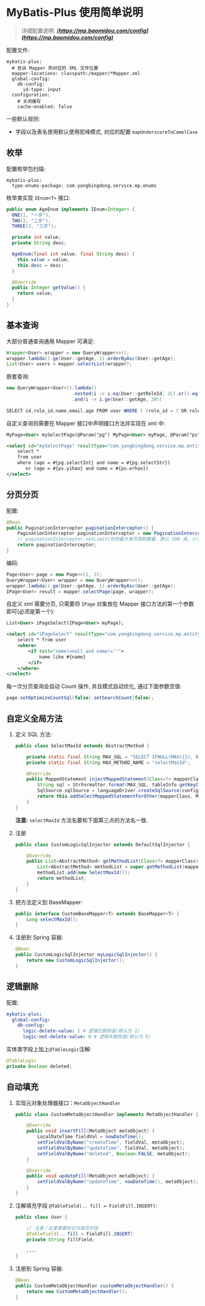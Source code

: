 # MyBatis-Plus 使用简单说明

> 详细配置说明: ***[https://mp.baomidou.com/config](https://mp.baomidou.com/config)***

配置文件:
```
mybatis-plus:
  # 告诉 Mapper 所对应的 XML 文件位置
  mapper-locations: classpath:/mapper/*Mapper.xml
  global-config:
    db-config:
      id-type: input
  configuration:
    # 关闭缓存
    cache-enabled: false
```

一些默认规则:

* 字段以及表名使用默认使用驼峰模式, 对应的配置 `mapUnderscoreToCamelCase`

## 枚举

配置枚举包扫描:

```
mybatis-plus:
  type-enums-package: com.yangbingdong.service.mp.enums
```

枚举类实现 `IEnum<T>` 接口:

```java
public enum AgeEnum implements IEnum<Integer> {
  ONE(1, "一岁"),
  TWO(2, "二岁"),
  THREE(3, "三岁");

  private int value;
  private String desc;

  AgeEnum(final int value, final String desc) {
    this.value = value;
    this.desc = desc;
  }

  @Override
  public Integer getValue() {
    return value;
  }
}
```

## 基本查询

大部分普通查询通用 Mapper 可满足:

```java
Wrapper<User> wrapper = new QueryWrapper<>();
wrapper.lambda().ge(User::getAge, 1).orderByAsc(User::getAge);
List<User> users = mapper.selectList(wrapper);
```

嵌套查询:

```java
new QueryWrapper<User>().lambda()
                        .nested(i -> i.eq(User::getRoleId, 2L).or().eq(User::getRoleId, 3L))
                        .and(i -> i.ge(User::getAge, 20))
 
SELECT id,role_id,name,email,age FROM user WHERE ( (role_id = ? OR role_id = ?) ) AND ( (age >= ?) )
```

自定义查询则需要在 Mapper 接口中声明接口方法并实现在 xml 中:

```xml
MyPage<User> mySelectPage(@Param("pg") MyPage<User> myPage, @Param("ps") ParamSome paramSome);

<select id="mySelectPage" resultType="com.yangbingdong.service.mp.entity.User">
    select *
    from user
    where (age = #{pg.selectInt} and name = #{pg.selectStr})
       or (age = #{ps.yihao} and name = #{ps.erhao})
</select>
```

## 分页分页

配置:

```java
@Bean
public PaginationInterceptor paginationInterceptor() {
    PaginationInterceptor paginationInterceptor = new PaginationInterceptor();
    // paginationInterceptor.setLimit(你的最大单页限制数量，默认 500 条，小于 0 如 -1 不受限制);
    return paginationInterceptor;
}
```

编码:

```java
Page<User> page = new Page<>(1, 3);
QueryWrapper<User> wrapper = new QueryWrapper<>();
wrapper.lambda().ge(User::getAge, 1).orderByAsc(User::getAge);
IPage<User> result = mapper.selectPage(page, wrapper);
```

自定义 xml 需要分页, 只需要将 `IPage` 对象放在 Mapper 接口方法的第一个参数即可(必须是第一个):

```xml
List<User> iPageSelect(IPage<User> myPage);

<select id="iPageSelect" resultType="com.yangbingdong.service.mp.entity.User">
    select * from user
    <where>
        <if test="name!=null and name!=''">
            name like #{name}
        </if>
    </where>
</select>
```

每一次分页查询会自动 Count 操作, 并且模式自动优化, 通过下面参数空值:

```java
page.setOptimizeCountSql(false).setSearchCount(false);
```



## 自定义全局方法

1. 定义 SQL 方法:

   ```java
   public class SelectMaxId extends AbstractMethod {
   
       private static final String MAX_SQL = "SELECT IFNULL(MAX({}), 0) FROM {}";
       private static final String MAX_METHOD_NAME = "selectMaxId";
   
       @Override
       public MappedStatement injectMappedStatement(Class<?> mapperClass, Class<?> modelClass, TableInfo tableInfo) {
           String sql = StrFormatter.format(MAX_SQL, tableInfo.getKeyColumn(), tableInfo.getTableName());
           SqlSource sqlSource = languageDriver.createSqlSource(configuration, sql, modelClass);
           return this.addSelectMappedStatementForOther(mapperClass, MAX_METHOD_NAME, sqlSource, Long.class);
       }
   }
   ```

   **注意:** `selectMaxId` 方法名要和下面第三点的方法名一致.

2. 注册

   ```java
   public class CustomLogicSqlInjector extends DefaultSqlInjector {
   
       @Override
       public List<AbstractMethod> getMethodList(Class<?> mapperClass) {
           List<AbstractMethod> methodList = super.getMethodList(mapperClass);
           methodList.add(new SelectMaxId());
           return methodList;
       }
   }
   ```

3. 把方法定义到 BaseMapper:

   ```java
   public interface CustomBaseMapper<T> extends BaseMapper<T> {
       Long selectMaxId();
   }
   ```

4. 注册到 Spring 容器:

   ```java
   @Bean
   public CustomLogicSqlInjector myLogicSqlInjector() {
       return new CustomLogicSqlInjector();
   }
   ```

## 逻辑删除

配置:

```yaml
mybatis-plus:
  global-config:
    db-config:
      logic-delete-value: 1 # 逻辑已删除值(默认为 1)
      logic-not-delete-value: 0 # 逻辑未删除值(默认为 0)
```

实体类字段上加上`@TableLogic`注解:

```java
@TableLogic
private Boolean deleted;
```

## 自动填充

1. 实现元对象处理器接口：`MetaObjectHandler`

   ```java
   public class CustomMetaObjectHandler implements MetaObjectHandler {
   
       @Override
       public void insertFill(MetaObject metaObject) {
           LocalDateTime fieldVal = nowDateTime();
           setFieldValByName("createTime", fieldVal, metaObject);
           setFieldValByName("updateTime", fieldVal, metaObject);
           setFieldValByName("deleted", Boolean.FALSE, metaObject);
       }
   
       @Override
       public void updateFill(MetaObject metaObject) {
           setFieldValByName("updateTime", nowDateTime(), metaObject);
       }
   }
   ```

2. 注解填充字段 `@TableField(.. fill = FieldFill.INSERT)`:

   ```java
   public class User {
   
       // 注意！这里需要标记为填充字段
       @TableField(.. fill = FieldFill.INSERT)
       private String fillField;
   
       ....
   }
   ```

3. 注册到 Spring 容器:

   ```java
   @Bean
   public CustomMetaObjectHandler customMetaObjectHandler() {
       return new CustomMetaObjectHandler();
   }
   ```

   